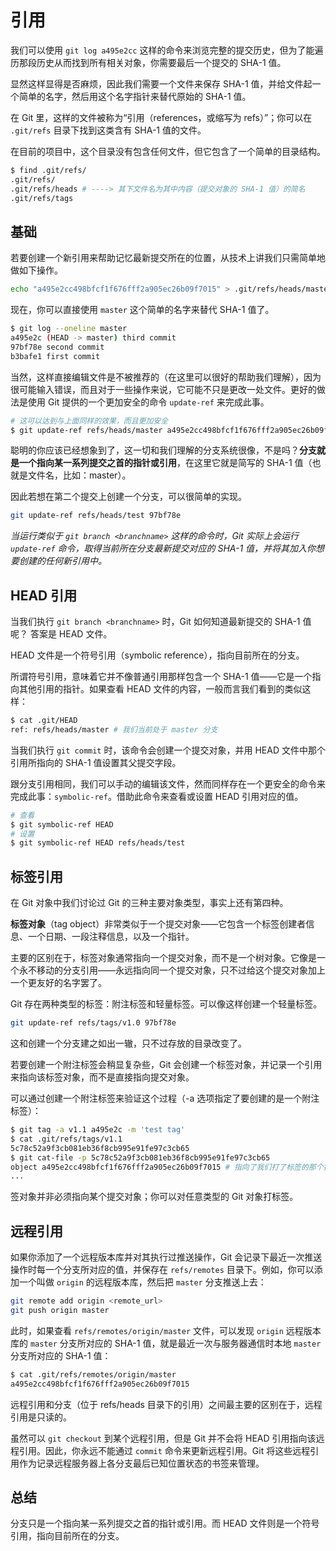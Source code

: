 # 引用

我们可以使用 `git log a495e2cc` 这样的命令来浏览完整的提交历史，但为了能遍历那段历史从而找到所有相关对象，你需要最后一个提交的 SHA-1 值。

显然这样显得是否麻烦，因此我们需要一个文件来保存 SHA-1 值，并给文件起一个简单的名字，然后用这个名字指针来替代原始的 SHA-1 值。

在 Git 里，这样的文件被称为“引用（references，或缩写为 refs）”；你可以在 `.git/refs` 目录下找到这类含有 SHA-1 值的文件。

在目前的项目中，这个目录没有包含任何文件，但它包含了一个简单的目录结构。

```bash
$ find .git/refs/
.git/refs/
.git/refs/heads # ----> 其下文件名为其中内容（提交对象的 SHA-1 值）的简名
.git/refs/tags
```

## 基础

若要创建一个新引用来帮助记忆最新提交所在的位置，从技术上讲我们只需简单地做如下操作。

```bash
echo "a495e2cc498bfcf1f676fff2a905ec26b09f7015" > .git/refs/heads/master
```

现在，你可以直接使用 `master` 这个简单的名字来替代 SHA-1 值了。

```bash
$ git log --oneline master
a495e2c (HEAD -> master) third commit
97bf78e second commit
b3bafe1 first commit
```

当然，这样直接编辑文件是不被推荐的（在这里可以很好的帮助我们理解），因为很可能输入错误，而且对于一些操作来说，它可能不只是更改一处文件。更好的做法是使用 Git 提供的一个更加安全的命令 `update-ref` 来完成此事。

```bash
# 这可以达到与上面同样的效果，而且更加安全
$ git update-ref refs/heads/master a495e2cc498bfcf1f676fff2a905ec26b09f7015
```

聪明的你应该已经想象到了，这一切和我们理解的分支系统很像，不是吗？**分支就是一个指向某一系列提交之首的指针或引用**，在这里它就是简写的 SHA-1 值（也就是文件名，比如：master）。

因此若想在第二个提交上创建一个分支，可以很简单的实现。

```bash
git update-ref refs/heads/test 97bf78e
```

*当运行类似于 `git branch <branchname>` 这样的命令时，Git 实际上会运行 `update-ref` 命令，取得当前所在分支最新提交对应的 SHA-1 值，并将其加入你想要创建的任何新引用中。*

## HEAD 引用

当我们执行 `git branch <branchname>` 时，Git 如何知道最新提交的 SHA-1 值呢？ 答案是 HEAD 文件。

HEAD 文件是一个符号引用（symbolic reference），指向目前所在的分支。

所谓符号引用，意味着它并不像普通引用那样包含一个 SHA-1 值——它是一个指向其他引用的指针。如果查看 HEAD 文件的内容，一般而言我们看到的类似这样：

```bash
$ cat .git/HEAD
ref: refs/heads/master # 我们当前处于 master 分支
```

当我们执行 `git commit` 时，该命令会创建一个提交对象，并用 HEAD 文件中那个引用所指向的 SHA-1 值设置其父提交字段。

跟分支引用相同，我们可以手动的编辑该文件，然而同样存在一个更安全的命令来完成此事：`symbolic-ref`。借助此命令来查看或设置 HEAD 引用对应的值。

```bash
# 查看
$ git symbolic-ref HEAD
# 设置
$ git symbolic-ref HEAD refs/heads/test
```

## 标签引用

在 Git 对象中我们讨论过 Git 的三种主要对象类型，事实上还有第四种。

**标签对象**（tag object）非常类似于一个提交对象——它包含一个标签创建者信息、一个日期、一段注释信息，以及一个指针。

主要的区别在于，标签对象通常指向一个提交对象，而不是一个树对象。它像是一个永不移动的分支引用——永远指向同一个提交对象，只不过给这个提交对象加上一个更友好的名字罢了。

Git 存在两种类型的标签：附注标签和轻量标签。可以像这样创建一个轻量标签。

```bash
git update-ref refs/tags/v1.0 97bf78e
```

这和创建一个分支建之如出一辙，只不过存放的目录改变了。

若要创建一个附注标签会稍显复杂些，Git 会创建一个标签对象，并记录一个引用来指向该标签对象，而不是直接指向提交对象。

可以通过创建一个附注标签来验证这个过程（-a 选项指定了要创建的是一个附注标签）：

```bash
$ git tag -a v1.1 a495e2c -m 'test tag'
$ cat .git/refs/tags/v1.1
5c78c52a9f3cb081eb36f8cb995e91fe97c3cb65
$ git cat-file -p 5c78c52a9f3cb081eb36f8cb995e91fe97c3cb65
object a495e2cc498bfcf1f676fff2a905ec26b09f7015 # 指向了我们打了标签的那个提交对象的 SHA-1 值
...
```

签对象并非必须指向某个提交对象；你可以对任意类型的 Git 对象打标签。

## 远程引用

如果你添加了一个远程版本库并对其执行过推送操作，Git 会记录下最近一次推送操作时每一个分支所对应的值，并保存在 `refs/remotes` 目录下。例如，你可以添加一个叫做 `origin` 的远程版本库，然后把 `master` 分支推送上去：

```bash
git remote add origin <remote_url>
git push origin master
```

此时，如果查看 `refs/remotes/origin/master` 文件，可以发现 `origin` 远程版本库的 `master` 分支所对应的 SHA-1 值，就是最近一次与服务器通信时本地 `master` 分支所对应的 SHA-1 值：

```bash
$ cat .git/refs/remotes/origin/master
a495e2cc498bfcf1f676fff2a905ec26b09f7015
```

远程引用和分支（位于 refs/heads 目录下的引用）之间最主要的区别在于，远程引用是只读的。

虽然可以 `git checkout` 到某个远程引用，但是 Git 并不会将 HEAD 引用指向该远程引用。因此，你永远不能通过 `commit` 命令来更新远程引用。Git 将这些远程引用作为记录远程服务器上各分支最后已知位置状态的书签来管理。

## 总结

分支只是一个指向某一系列提交之首的指针或引用。而 HEAD 文件则是一个符号引用，指向目前所在的分支。
